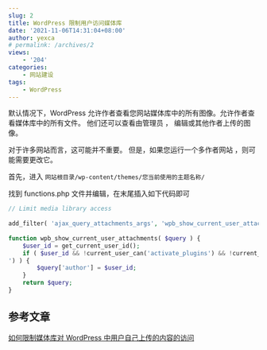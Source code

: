 ```yaml
---
slug: 2
title: WordPress 限制用户访问媒体库
date: '2021-11-06T14:31:04+08:00'
author: yexca
# permalink: /archives/2
views:
    - '204'
categories:
    - 网站建设
tags:
    - WordPress
---
```


默认情况下，WordPress 允许作者​​查看您网站媒体库中的所有图像。允许作者查看媒体库中的所有文件。 他们还可以查看由管理员 ， 编辑或其他作者上传的图像。

对于许多网站而言，这可能并不重要。 但是，如果您运行一个多作者网站 ，则可能需要更改它。

首先，进入 `网站根目录/wp-content/themes/您当前使用的主题名称/`

找到 functions.php 文件并编辑，在末尾插入如下代码即可

```php
// Limit media library access
 
add_filter( 'ajax_query_attachments_args', 'wpb_show_current_user_attachments' );
 
function wpb_show_current_user_attachments( $query ) {
    $user_id = get_current_user_id();
    if ( $user_id && !current_user_can('activate_plugins') && !current_user_can('edit_others_posts
') ) {
        $query['author'] = $user_id;
    }
    return $query;
}
```

## 参考文章

[如何限制媒体库对 WordPress 中用户自己上传的内容的访问](https://blog.csdn.net/cumohuo9136/article/details/108609313)